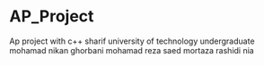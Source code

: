 # AP_Project
Ap project with c++ sharif university of technology undergraduate
mohamad nikan ghorbani
mohamad reza saed 
mortaza rashidi nia
